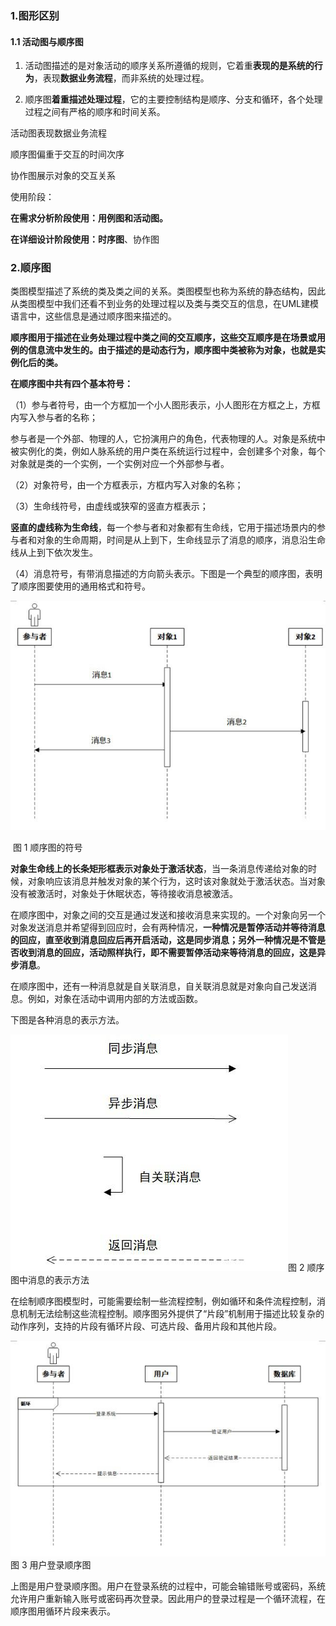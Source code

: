



### 1.图形区别

#### 1.1 活动图与顺序图

1. 活动图描述的是对象活动的顺序关系所遵循的规则，它着重**表现的是系统的行为**，表现**数据业务流程**，而非系统的处理过程。

2. 顺序图**着重描述处理过程**，它的主要控制结构是顺序、分支和循环，各个处理过程之间有严格的顺序和时间关系。

活动图表现数据业务流程

顺序图偏重于交互的时间次序

协作图展示对象的交互关系


使用阶段：

**在需求分析阶段使用：用例图和活动图。**

**在详细设计阶段使用：时序图**、协作图

### 2.顺序图

类图模型描述了系统的类及类之间的关系。类图模型也称为系统的静态结构，因此从类图模型中我们还看不到业务的处理过程以及类与类交互的信息，在UML建模语言中，这些信息是通过顺序图来描述的。

**顺序图用于描述在业务处理过程中类之间的交互顺序，这些交互顺序是在场景或用例的信息流中发生的。由于描述的是动态行为，顺序图中类被称为对象，也就是实例化后的类。**

**在顺序图中共有四个基本符号：**

（1）参与者符号，由一个方框加一个小人图形表示，小人图形在方框之上，方框内写入参与者的名称；

参与者是一个外部、物理的人，它扮演用户的角色，代表物理的人。对象是系统中被实例化的类，例如人脉系统的用户类在系统运行过程中，会创建多个对象，每个对象就是类的一个实例，一个实例对应一个外部参与者。

（2）对象符号，由一个方框表示，方框内写入对象的名称；

（3）生命线符号，由虚线或狭窄的竖直方框表示；

**竖直的虚线称为生命线**，每一个参与者和对象都有生命线，它用于描述场景内的参与者和对象的生命周期，时间是从上到下，生命线显示了消息的顺序，消息沿生命线从上到下依次发生。

（4）消息符号，有带消息描述的方向箭头表示。下图是一个典型的顺序图，表明了顺序图要使用的通用格式和符号。

![img](1.顺序图.assets/d01373f082025aafe2060acb1064d560034f1a03.jpeg)

​															图 1 顺序图的符号





**对象生命线上的长条矩形框表示对象处于激活状态**，当一条消息传递给对象的时候，对象响应该消息并触发对象的某个行为，这时该对象就处于激活状态。当对象没有被激活时，对象处于休眠状态，等待接收消息被激活。

在顺序图中，对象之间的交互是通过发送和接收消息来实现的。一个对象向另一个对象发送消息并希望得到回应时，会有两种情况，**一种情况是暂停活动并等待消息的回应，直至收到消息回应后再开启活动，这是同步消息；另外一种情况是不管是否收到消息的回应，活动照样执行，即不需要暂停活动来等待消息的回应，这是异步消息**。

在顺序图中，还有一种消息就是自关联消息，自关联消息就是对象向自己发送消息。例如，对象在活动中调用内部的方法或函数。

下图是各种消息的表示方法。

![img](1.顺序图.assets/0e2442a7d933c89564fc60973b9a0df4800200ee.jpeg)图 2 顺序图中消息的表示方法

在绘制顺序图模型时，可能需要绘制一些流程控制，例如循环和条件流程控制，消息机制无法绘制这些流程控制。顺序图另外提供了“片段”机制用于描述比较复杂的动作序列，支持的片段有循环片段、可选片段、备用片段和其他片段。

![img](1.顺序图.assets/3b87e950352ac65cb3f70735107bcc1592138a10.jpeg)图 3 用户登录顺序图

上图是用户登录顺序图。用户在登录系统的过程中，可能会输错账号或密码，系统允许用户重新输入账号或密码再次登录。因此用户的登录过程是一个循环流程，在顺序图用循环片段来表示。



